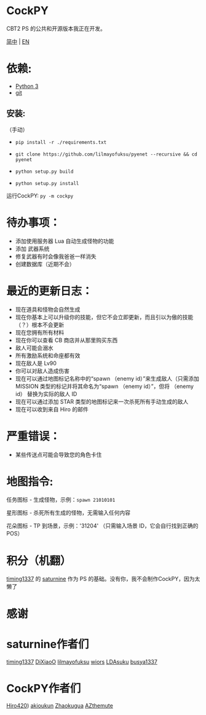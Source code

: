 # CockPY
CBT2 PS 的公共和开源版本我正在开发。

[简中](README.md) | [EN](README-ENG.md)

# 依赖:
- [Python 3](https://www.python.org/ftp/python/3.11.2/python-3.11.2-amd64.exe)
- [git](https://github.com/git-for-windows/git/releases/download/v2.40.0.windows.1/Git-2.40.0-64-bit.exe)

## 安装:
（手动）
- `pip install -r ./requirements.txt`

- `git clone https://github.com/lilmayofuksu/pyenet --recursive && cd pyenet`

- `python setup.py build`

- `python setup.py install`

运行CockPY:
`py -m cockpy`
# 待办事项：
- 添加使用服务器 Lua 自动生成怪物的功能
- 添加 武器系统
- 修复武器有时会像我爸爸一样消失
- 创建数据库（近期不会）

# 最近的更新日志：
- 现在道具和怪物会自然生成
- 现在你基本上可以升级你的技能，但它不会立即更新，而且引以为傲的技能（？）根本不会更新
- 现在您拥有所有材料
- 现在你可以查看 CB 商店并从那里购买东西
- 敌人可能会溺水
- 所有激励系统和命座都有效
- 现在敌人是 Lv90
- 你可以对敌人造成伤害
- 现在可以通过地图标记名称中的“spawn （enemy id）”来生成敌人（只需添加 MISSION 类型的标记并将其命名为“spawn （enemy id）”，但将 （enemy id） 替换为实际的敌人 ID
- 现在可以通过添加 STAR 类型的地图标记来一次杀死所有手动生成的敌人
- 现在可以收到来自 Hiro 的邮件

# 严重错误：
- 某些传送点可能会导致您的角色卡住

# 地图指令:

任务图标 - 生成怪物，示例：`spawn 21010101`

星形图标 - 杀死所有生成的怪物，无需输入任何内容

花朵图标 - TP 到场景，示例：'31204' （只需输入场景 ID，它会自行找到正确的 POS）


# 积分（机翻）
[timing1337](https://github.com/timing1337) 的 [saturnine](https://github.com/timing1337/saturnine) 作为 PS 的基础。没有你，我不会制作CockPY，因为太懒了

# 感谢

# saturnine作者们
[timing1337](https://github.com/timing1337)
[DiXiaoO](https://github.com/DiXiaoO)
[lilmayofuksu](https://github.com/lilmayofuksu)
[wiors](https://github.com/wiors)
[LDAsuku](https://github.con/LDAsuku)
[busya1337](https://github.com/busya1337)

# CockPY作者们
[Hiro420](https://github.com/Hiro420))
[akioukun](https://github.com/akioukun)
[Zhaokugua](https://github.com/Zhaokugua)
[AZthemute](https://github.com/AZthemute)
